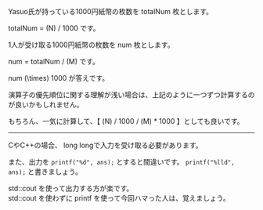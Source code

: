 Yasuo氏が持っている1000円紙幣の枚数を totalNum 枚とします。

totalNum = \(N\) / 1000 です。

1人が受け取る1000円紙幣の枚数を num 枚とします。

num = totalNum / \(M\) です。

num \(\times\) 1000 が答えです。

演算子の優先順位に関する理解が浅い場合は、上記のように一つずつ計算するのが良いかもしれません。

もちろん、一気に計算して、【 \(N\) / 1000 / \(M\) * 1000 】としても良いです。

----
CやC++の場合、 long longで入力を受け取る必要があります。

また、出力を `printf("%d", ans);` とすると間違いです。 `printf("%lld", ans);` と書きましょう。

std::cout を使って出力する方が楽です。  
std::cout を使わずに printf を使って今回ハマった人は、覚えましょう。